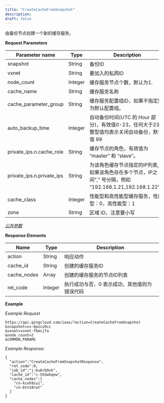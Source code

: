 ```yaml
---
title: "CreateCacheFromSnapshot"
description: 
draft: false
---
```




由备份节点创建一个新的缓存服务。

**Request Parameters**

| Parameter name | Type | Description | Required |
| --- | --- | --- | --- |
| snapshot | String | 备份ID | Yes |
| vxnet | String | 要加入的私网ID | Yes |
| node_count | Integer | 缓存服务节点个数，默认为1. | No |
| cache_name | String | 缓存服务名称 | No |
| cache_parameter_group | String | 缓存服务配置组ID，如果不指定则为默认配置组。 | No |
| auto_backup_time | Integer | 自动备份时间(UTC 的 Hour 部分)，有效值0-23，任何大于23的整型值均表示关闭自动备份，默认值 99 | No |
| private_ips.n.cache_role | String | 缓存节点的角色，有效值为 “master” 和 “slave”。 | No |
| private_ips.n.private_ips | String | 为该角色缓存节点指定的IP列表, 如果该角色存在多个节点，IP之间”,” 号分隔，例如 “192.168.1.21,192.168.1.22”。 | No |
| cache_class | Integer | 性能型和高性能型缓存服务，性能型：0，高性能型：1 | No |
| zone | String | 区域 ID，注意要小写 | Yes |

[_公共参数_](../../../parameters)

**Response Elements**

| Name | Type | Description |
| --- | --- | --- |
| action | String | 响应动作 |
| cache_id | String | 创建的缓存服务ID |
| cache_nodes | Array | 创建的缓存服务的节点ID列表 |
| ret_code | Integer | 执行成功与否，0 表示成功，其他值则为错误代码 |

**Example**

_Example Request_

```
https://api.qingcloud.com/iaas/?action=CreateCacheFromSnapshot
&snapshot=ss-6pzcu9cc
&vxnet=vxnet-fbmcjfa
&node_count=2
&COMMON_PARAMS
```

_Example Response_:

```
{
  "action":"CreateCacheFromSnapshotResponse",
  "ret_code":0,
  "job_id":"j-bu6rb9sk",
  "cache_id":"c-55dwkqew",
  "cache_nodes":[
    "cn-kcoh9zui",
    "cn-btn18rwt"
  ]
}
```

